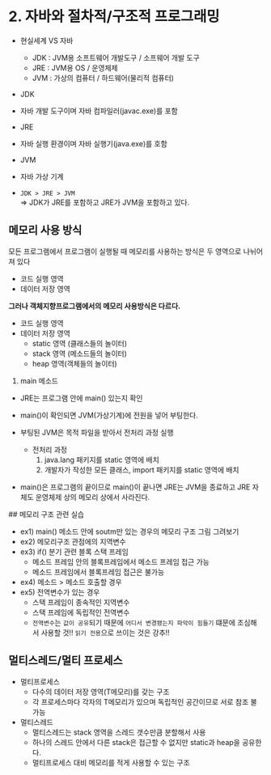 # 2. 자바와 절차적/구조적 프로그래밍

* 현실세계 VS 자바  
    - JDK : JVM용 소프트웨어 개발도구 / 소프웨어 개발 도구
    - JRE : JVM용 OS                / 운영체제
    - JVM : 가상의 컴퓨터            / 하드웨어(물리적 컴퓨터)

* JDK
- 자바 개발 도구이며 자바 컴파일러(javac.exe)를 포함

* JRE
- 자바 실행 환경이며 자바 실행기(java.exe)를 호함

* JVM
- 자바 가상 기계

* `JDK > JRE > JVM`
    <BR>=> JDK가 JRE를 포함하고 JRE가 JVM을 포함하고 있다.
 
 ## 메모리 사용 방식
모든 프로그램에서 프로그램이 실행될 때 메모리를 사용하는 방식은
두 영역으로 나뉘어져 있다
- 코드 실행 영역
- 데이터 저장 영역

<b>그러나 객체지향프로그램에서의 메모리 사용방식은 다르다.</B>
- 코드 실행 영역
- 데이터 저장 영역
    - static 영역 (클래스들의 놀이터)
    - stack 영역  (메소드들의 놀이터)
    - heap 영역(객체들의 놀이터)

1) main 메소드
- JRE는 프로그램 안에 main() 있는지 확인 
- main()이 확인되면 JVM(가상기계)에 전원을 넣어 부팅한다.
- 부팅된 JVM은 목적 파일을 받아서 전처리 과정 실행
    - 전처리 과정
        1) java.lang 패키지를 static 영역에 배치
        2) 개발자가 작성한 모든 클래스, import 패키지를 static 영역에 배치

- main()은 프로그램의 끝이므로 main()이 끝나면
JRE는 JVM을 종료하고 JRE 자체도 운영체제 상의 메모리 상에서 사라진다.

</hr>
## 메모리 구조 관련 실습

- ex1) main() 메소드 안에 soutm만 있는 경우의 메모리 구조 그림 그려보기
- ex2) 메모리구조 관점에의 지역변수
- ex3) if() 분기 관련 블록 스택 프레임
    - 메소드 프레임 안의 블록프레임에서 메소드 프레임 접근 가능
    - 메소드 프레임에서 블록프레임 접근은 불가능
- ex4) 메소드 > 메소드 호출할 경우
- ex5) 전역변수가 있는 경우
    - 스택 프레임이 종속적인 지역변수
    - 스택 프레임에 독립적인 전역변수
    - `전역변수`는 `값이 공유`되기 때문에 `어디서 변경됐는지 파악이 힘들기` 떄문에 조심해서 사용할 것!! `읽기 전용`으로 쓰이는 것은 강추!!

## 멀티스레드/멀티 프로세스
* 멀티프로세스
    - 다수의 데이터 저장 영역(T메모리)를 갖는 구조
    - 각 프로세스마다 각자의 T메모리가 있으며 독립적인 공간이므로 서로 참조 불가능
* 멀티스레드
    - 멀티스레드는 stack 영역을 스레드 갯수만큼 분할해서 사용
    - 하나의 스레드 안에서 다른 stack은 접근할 수 없지만 static과 heap을 공유한다.
    - 멀티프로세스 대비 메모리를 적게 사용할 수 있는 구조
    












    

